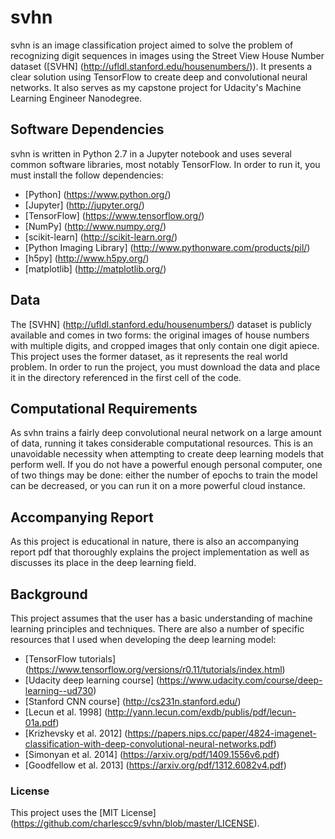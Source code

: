 # svhn
svhn is an image classification project aimed to solve the problem of recognizing digit sequences in images using the Street View House Number dataset ([SVHN] (http://ufldl.stanford.edu/housenumbers/)). It presents a clear solution using TensorFlow to create deep and convolutional neural networks. It also serves as my capstone project for Udacity's Machine Learning Engineer Nanodegree.

## Software Dependencies
svhn is written in Python 2.7 in a Jupyter notebook and uses several common software libraries, most notably TensorFlow. In order to run it, you  must install the follow dependencies:
* [Python] (https://www.python.org/)
* [Jupyter] (http://jupyter.org/)
* [TensorFlow] (https://www.tensorflow.org/)
* [NumPy] (http://www.numpy.org/)
* [scikit-learn] (http://scikit-learn.org/)
* [Python Imaging Library] (http://www.pythonware.com/products/pil/)
* [h5py] (http://www.h5py.org/)
* [matplotlib] (http://matplotlib.org/)

## Data
The [SVHN] (http://ufldl.stanford.edu/housenumbers/) dataset is publicly available and comes in two forms: the original images of house numbers with multiple digits, and cropped images that only contain one digit apiece. This project uses the former dataset, as it represents the real world problem. In order to run the project, you must download the data and place it in the directory referenced in the first cell of the code.

## Computational Requirements
As svhn trains a fairly deep convolutional neural network on a large amount of data, running it takes considerable computational resources. This is an unavoidable necessity when attempting to create deep learning models that perform well. If you do not have a powerful enough personal computer, one of two things may be done: either the number of epochs to train the model can be decreased, or you can run it on a more powerful cloud instance.

## Accompanying Report
As this project is educational in nature, there is also an accompanying report pdf that thoroughly explains the project implementation as well as discusses its place in the deep learning field.

## Background
This project assumes that the user has a basic understanding of machine learning principles and techniques. There are also a number of specific resources that I used when developing the deep learning model:
* [TensorFlow tutorials] (https://www.tensorflow.org/versions/r0.11/tutorials/index.html)
* [Udacity deep learning course] (https://www.udacity.com/course/deep-learning--ud730)
* [Stanford CNN course] (http://cs231n.stanford.edu/)
* [Lecun et al. 1998] (http://yann.lecun.com/exdb/publis/pdf/lecun-01a.pdf)
* [Krizhevsky et al. 2012] (https://papers.nips.cc/paper/4824-imagenet-classification-with-deep-convolutional-neural-networks.pdf)
* [Simonyan et al. 2014] (https://arxiv.org/pdf/1409.1556v6.pdf)
* [Goodfellow et al. 2013] (https://arxiv.org/pdf/1312.6082v4.pdf)

### License
This project uses the [MIT License] (https://github.com/charlescc9/svhn/blob/master/LICENSE).
